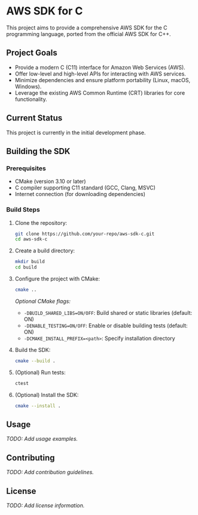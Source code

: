 # AWS SDK for C

This project aims to provide a comprehensive AWS SDK for the C programming language, ported from the official AWS SDK for C++.

## Project Goals

- Provide a modern C (C11) interface for Amazon Web Services (AWS).
- Offer low-level and high-level APIs for interacting with AWS services.
- Minimize dependencies and ensure platform portability (Linux, macOS, Windows).
- Leverage the existing AWS Common Runtime (CRT) libraries for core functionality.

## Current Status

This project is currently in the initial development phase.

## Building the SDK

### Prerequisites

- CMake (version 3.10 or later)
- C compiler supporting C11 standard (GCC, Clang, MSVC)
- Internet connection (for downloading dependencies)

### Build Steps

1. Clone the repository:
   ```bash
   git clone https://github.com/your-repo/aws-sdk-c.git
   cd aws-sdk-c
   ```

2. Create a build directory:
   ```bash
   mkdir build
   cd build
   ```

3. Configure the project with CMake:
   ```bash
   cmake ..
   ```
   *Optional CMake flags:*
     * `-DBUILD_SHARED_LIBS=ON/OFF`: Build shared or static libraries (default: ON)
     * `-DENABLE_TESTING=ON/OFF`: Enable or disable building tests (default: ON)
     * `-DCMAKE_INSTALL_PREFIX=<path>`: Specify installation directory

4. Build the SDK:
   ```bash
   cmake --build .
   ```

5. (Optional) Run tests:
   ```bash
   ctest
   ```

6. (Optional) Install the SDK:
   ```bash
   cmake --install .
   ```

## Usage

*TODO: Add usage examples.*

## Contributing

*TODO: Add contribution guidelines.*

## License

*TODO: Add license information.*
